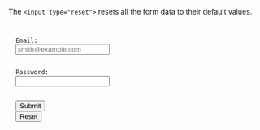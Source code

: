 The `<input type="reset">` resets all the form data to their default values.

<codeblock language="html" type="lesson">
<code>
<form>
  <label>Email:</label>
  <input type="text" placeholder="smith@example.com">
  <br>
  <label>Password:</label>
  <input type="password" >
  <br>
  <input type="submit">
  <input type="reset">
</form>
</code>
</codeblock>